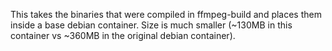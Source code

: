 This takes the binaries that were compiled in ffmpeg-build and 
places them inside a base debian container.  Size is much smaller
(~130MB in this container vs ~360MB in the original debian container).
